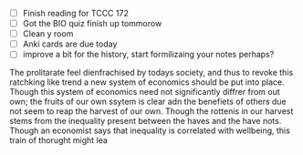 - [ ] Finish reading for TCCC 172
 - [ ] Got the BIO quiz finish up tommorow
 - [ ] Clean y room
 - [ ] Anki cards are due today
 - [ ] improve a bit for the history, start formilizaing your notes perhaps?

The prolitarate feel dienfrachised by todays society, and thus to revoke this ratchking like trend a new system of economics should be put into place. Though this system of economics need not significantly diffrer from out own; the fruits of our own ssytem is clear adn the benefiets of others due not seem to reap the harvest of our own. Though the rottenis in our harvest stems from the inequality present between the haves and the have nots. Though an economist says that inequality is correlated with wellbeing, this train of thorught might lea
<!--stackedit_data:
eyJoaXN0b3J5IjpbLTE5MjUwMjY2NzJdfQ==
-->